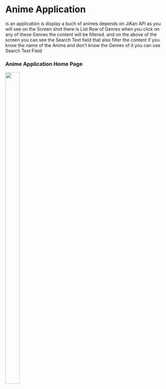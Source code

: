 # Anime Application
is an application is display a buch of animes depends on JiKan APi as you will see on the Screen shot there is List Row of Genres 
when you click on any of these Genres the content will be filtered.
and on the above of the screen you can see the Search Text field that also filter the content if you know the name of the Anime and don't know the Genres of it you can use Search Text Field

### Anime Application Home Page
<img src="https://firebasestorage.googleapis.com/v0/b/postappwithkotlin.appspot.com/o/Activities%2FAnime_homePage.jpg?alt=media&token=e75046a1-2d0b-4451-8450-bb5985d3deb6" 
width="30%" height="50%">
